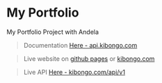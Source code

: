 # My Portfolio
My Portfolio Project with Andela

> Documentation [Here - api.kibongo.com](https://api.kibongo.com/)

> Live website on [github pages](https://kibongos40.github.io/my-brand) or [kibongo.com](https://kibongo.com)

> Live API [Here - kibongo.com/api/v1](https://kibongo.com/api/v1)
